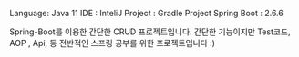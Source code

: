 Language: Java 11
IDE : InteliJ
Project : Gradle Project
Spring Boot : 2.6.6

 Spring-Boot를 이용한 간단한 CRUD 프로젝트입니다.
 간단한 기능이지만 Test코드, AOP , Api, 등 전반적인 스프링 공부를 위한 프로젝트입니다 :) 
